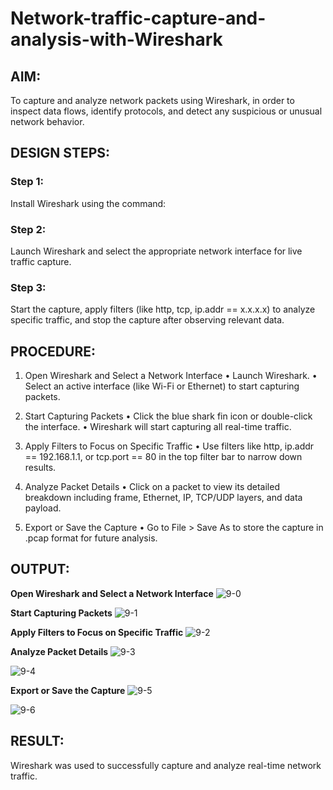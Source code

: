 # Network-traffic-capture-and-analysis-with-Wireshark
## AIM:
To capture and analyze network packets using Wireshark, in order to inspect data flows, identify protocols, and detect any suspicious or unusual network behavior.

## DESIGN STEPS:
### Step 1:
Install Wireshark using the command:

### Step 2:
Launch Wireshark and select the appropriate network interface for live traffic capture.

### Step 3:
Start the capture, apply filters (like http, tcp, ip.addr == x.x.x.x) to analyze specific traffic, and stop the capture after observing relevant data.


## PROCEDURE:
1. Open Wireshark and Select a Network Interface
• Launch Wireshark.
• Select an active interface (like Wi-Fi or Ethernet) to start capturing packets.

2. Start Capturing Packets
• Click the blue shark fin icon or double-click the interface.
• Wireshark will start capturing all real-time traffic.

3. Apply Filters to Focus on Specific Traffic
• Use filters like http, ip.addr == 192.168.1.1, or tcp.port == 80 in the top filter
bar to narrow down results.

4. Analyze Packet Details
• Click on a packet to view its detailed breakdown including frame, Ethernet,
IP, TCP/UDP layers, and data payload.

5. Export or Save the Capture
• Go to File > Save As to store the capture in .pcap format for future analysis.

## OUTPUT:
**Open Wireshark and Select a Network Interface**
![9-0](https://github.com/user-attachments/assets/a5f9668a-300b-4470-83a5-00f04389fd89)


**Start Capturing Packets**
![9-1](https://github.com/user-attachments/assets/23a6c224-78c9-48f9-a19d-0a088f9b04e8)


**Apply Filters to Focus on Specific Traffic**
![9-2](https://github.com/user-attachments/assets/297d2694-793e-48f5-bc5b-243990462133)


**Analyze Packet Details**
![9-3](https://github.com/user-attachments/assets/cac17707-99dc-4a61-baf6-b49c3c9b7c38)

![9-4](https://github.com/user-attachments/assets/787c4592-2eb4-4084-b793-959441543268)


**Export or Save the Capture**
![9-5](https://github.com/user-attachments/assets/01abfb3b-d6a7-4f8d-883c-ed3cb0585f38)

![9-6](https://github.com/user-attachments/assets/96228044-03a5-4f3d-95a2-b735ed2c3486)


## RESULT:
Wireshark was used to successfully capture and analyze real-time network traffic.
